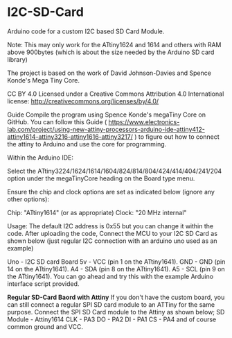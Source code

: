 # I2C-SD-Card
Arduino code for a custom I2C based SD Card Module. 

Note: This may only work for the ATtiny1624 and 1614 and others with RAM above 900bytes (which is about the size needed by the Arduino SD card library)

The project is based on the work of David Johnson-Davies and Spence Konde's Mega Tiny Core.

CC BY 4.0
Licensed under a Creative Commons Attribution 4.0 International license: 
http://creativecommons.org/licenses/by/4.0/

Guide 
Compile the program using Spence Konde's megaTiny Core on GitHub. You can follow this Guide ( https://www.electronics-lab.com/project/using-new-attiny-processors-arduino-ide-attiny412-attiny1614-attiny3216-attiny1616-attiny3217/ ) to figure out how to connect the attiny to Arduino and use the core for programming. 

Within the Arduino IDE:

Select the ATtiny3224/1624/1614/1604/824/814/804/424/414/404/241/204 option under the megaTinyCore heading on the Board type menu. 

Ensure the chip and clock options are set as indicated below (ignore any other options):

Chip: "ATtiny1614" (or as appropriate)
Clock: "20 MHz internal"

Usage: 
The default I2C address is 0x55 but you can change it within the code. 
After uploading the code, Connect the MCU to your I2C SD Card as shown below (just regular I2C connection with an arduino uno used as an example)

Uno - I2C SD card Board
5v - VCC (pin 1 on the ATtiny1641).
GND - GND (pin 14 on the ATtiny1641).
A4 - SDA (pin 8 on the ATtiny1641).
A5 - SCL (pin 9 on the ATtiny1641).
You can go ahead and try this with the example Arduino interface script provided.


**Regular SD-Card Baord with Attiny**
If you don't have the custom board, you can still connect a regular SPI SD card module to an ATTiny for the same purpose. 
Connect the SPI SD Card module to the Attiny as shown below; 
SD Module   -  Attiny1614
    CLK     -  PA3
    DO      -  PA2
    DI      -  PA1
    CS      -  PA4
    and of course common ground and VCC.

